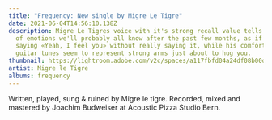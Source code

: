 ```yaml
---
title: "Frequency: New single by Migre Le Tigre"
date: 2021-06-04T14:56:10.138Z
description: Migre Le Tigres voice with it's strong recall value tells stories
  of emotions we'll probably all know after the past few months, as if he was
  saying «Yeah, I feel you» without really saying it, while his comforting
  guitar tunes seem to represent strong arms just about to hug you.
thumbnail: https://lightroom.adobe.com/v2c/spaces/a117fbfd04a24df08b00dc7343422215/assets/6e478df9f8a627d97091f50cf283b810/revisions/5bd01a1658fe42d49c955933c3d7dc15/renditions/bddce82cfcbbbf6841a7ed16610b03a7
artist: Migre le Tigre
albums: frequency
---
```

Written, played, sung & ruined by Migre le tigre. Recorded, mixed and mastered by Joachim Budweiser at Acoustic Pizza Studio Bern.